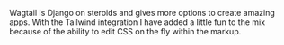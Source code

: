 Wagtail is Django on steroids and gives more options to create amazing apps. With the Tailwind integration I have added a little fun to the mix because of the ability to edit CSS on the fly within the markup.